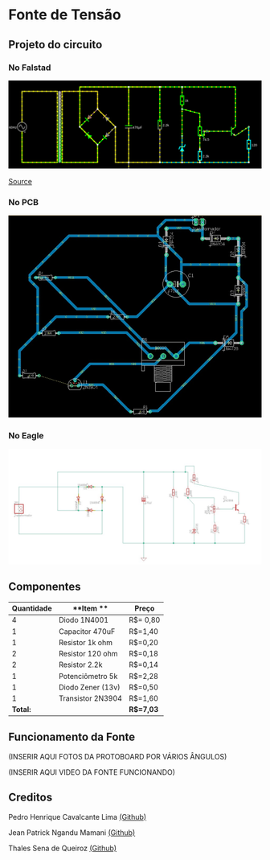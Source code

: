 # Fonte de Tensão

## Projeto do circuito
### No Falstad
![alt text](img/foto_circuito_falstad.png)

[Source](https://tinyurl.com/23wuzbmm  "Circuito no Falstad")

### No PCB
![alt text](img/imagem_circuito_PCB.png)

### No Eagle
![alt text](img/imagem_circuito_eagle.png)

## Componentes
| **Quantidade** | **Item **         | **Preço**    |
|----------------|-------------------|--------------|
| 4              | Diodo 1N4001      | R$= 0,80     |
| 1              | Capacitor 470uF   | R$=1,40      |
| 1              | Resistor 1k ohm   | R$=0,20      |
| 2              | Resistor 120 ohm  | R$=0,18      |
| 2              | Resistor 2.2k     | R$=0,14      |
| 1              | Potenciômetro 5k  | R$=2,28      |
| 1              | Diodo Zener (13v) | R$=0,50      |
| 1              | Transistor 2N3904 | R$=1,60      |
| **Total:**     |                   | **R$=7,03**  |

## Funcionamento da Fonte
(INSERIR AQUI FOTOS DA PROTOBOARD POR VÁRIOS ÂNGULOS)

(INSERIR AQUI VIDEO DA FONTE FUNCIONANDO)

## Creditos
Pedro Henrique Cavalcante Lima [(Github)](https://github.com/CallofSilverwing)

Jean Patrick Ngandu Mamani [(Github)](https://github.com/JeanJPNM)

Thales Sena de Queiroz [(Github)](https://github.com/TaresuSenu)
